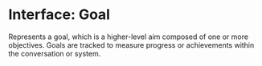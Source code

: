# Interface: Goal

Represents a goal, which is a higher-level aim composed of one or more objectives. Goals are tracked to measure progress or achievements within the conversation or system.
